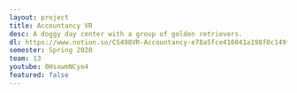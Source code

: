 ```yaml
---
layout: project
title: Accountancy VR
desc: A doggy day center with a group of golden retrievers.
dl: https://www.notion.so/CS498VR-Accountancy-e78a5fce416041a198f0c149fcef04dc
semester: Spring 2020
team: 13
youtube: 0HsxwmNCye4
featured: false
---
```

